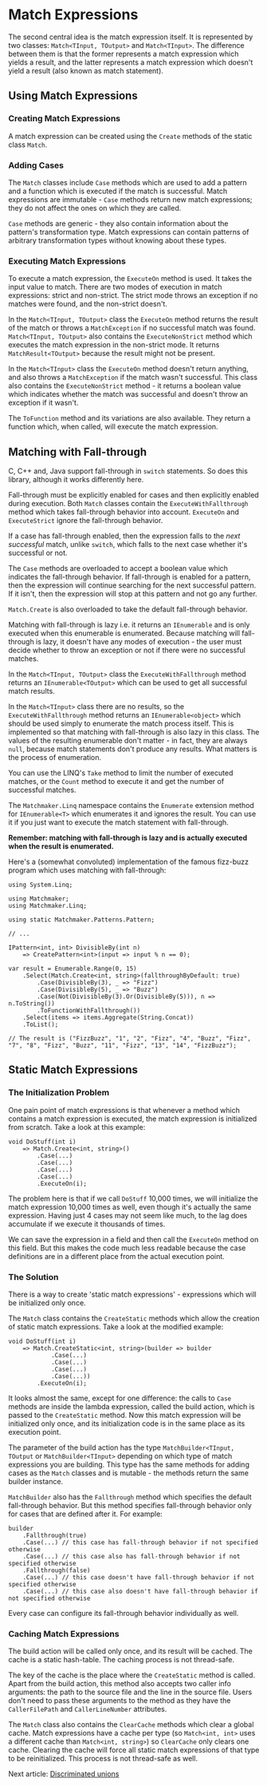 # Match Expressions

The second central idea is the match expression itself. It is represented by two classes: `Match<TInput, TOutput>`
and `Match<TInput>`. The difference between them is that the former represents a match expression which yields
a result, and the latter represents a match expression which doesn't yield a result (also known as match statement).

## Using Match Expressions

### Creating Match Expressions

A match expression can be created using the `Create` methods of the static class `Match`.

### Adding Cases

The `Match` classes include `Case` methods which are used to add a pattern and a function which is executed if
the match is successful. Match expressions are immutable - `Case` methods return new match expressions; they
do not affect the ones on which they are called.

`Case` methods are generic - they also contain information about the pattern's transformation type. Match expressions
can contain patterns of arbitrary transformation types without knowing about these types.

### Executing Match Expressions

To execute a match expression, the `ExecuteOn` method is used. It takes the input value to match. There are two modes
of execution in match expressions: strict and non-strict. The strict mode throws an exception if no matches were found,
and the non-strict doesn't.

In the `Match<TInput, TOutput>` class the `ExecuteOn` method returns the result of the match or throws a
`MatchException` if no successful match was found. `Match<TInput, TOutput>` also contains the `ExecuteNonStrict`
method which executes the match expression in the non-strict mode. It returns `MatchResult<TOutput>` because
the result might not be present.

In the `Match<TInput>` class the `ExecuteOn` method doesn't return anything, and also throws a `MatchException`
if the match wasn't successful. This class also contains the `ExecuteNonStrict` method - it returns a boolean value
which indicates whether the match was successful and doesn't throw an exception if it wasn't.

The `ToFunction` method and its variations are also available. They return a function which, when called, will execute
the match expression.

## Matching with Fall-through

C, C++ and, Java support fall-through in `switch` statements. So does this library, although it works differently here.

Fall-through must be explicitly enabled for cases and then explicitly enabled during execution. Both `Match` classes
contain the `ExecuteWithFallthrough` method which takes fall-through behavior into account. `ExecuteOn` and
`ExecuteStrict` ignore the fall-through behavior.

If a case has fall-through enabled, then the expression falls to the _next successful_ match, unlike `switch`, which
falls to the next case whether it's successful or not.

The `Case` methods are overloaded to accept a boolean value which indicates the fall-through behavior. If fall-through
is enabled for a pattern, then the expression will continue searching for the next successful pattern. If it isn't, then
the expression will stop at this pattern and not go any further.

`Match.Create` is also overloaded to take the default fall-through behavior.

Matching with fall-through is lazy i.e. it returns an `IEnumerable` and is only executed when this enumerable
is enumerated. Because matching will fall-through is lazy, it doesn't have any modes of execution - the user must
decide whether to throw an exception or not if there were no successful matches.

In the `Match<TInput, TOutput>` class the `ExecuteWithFallthrough` method returns an `IEnumerable<TOutput>`
which can be used to get all successful match results.

In the `Match<TInput>` class there are no results, so the `ExecuteWithFallthrough` method returns
an `IEnumerable<object>` which should be used simply to enumerate the match process itself. This is implemented
so that matching with fall-through is also lazy in this class. The values of the resulting enumerable don't matter -
in fact, they are always `null`, because match statements don't produce any results. What matters is the process
of enumeration.

You can use the LINQ's `Take` method to limit the number of executed matches, or the `Count` method to execute it
and get the number of successful matches.

The `Matchmaker.Linq` namespace contains the `Enumerate` extension method for `IEnumerable<T>` which enumerates
it and ignores the result. You can use it if you just want to execute the match statement with fall-through.

**Remember: matching with fall-through is lazy and is actually executed when the result is enumerated.**

Here's a (somewhat convoluted) implementation of the famous fizz-buzz program which uses matching with fall-through:

```
using System.Linq;

using Matchmaker;
using Matchmaker.Linq;

using static Matchmaker.Patterns.Pattern;

// ...

IPattern<int, int> DivisibleBy(int n)
    => CreatePattern<int>(input => input % n == 0);

var result = Enumerable.Range(0, 15)
    .Select(Match.Create<int, string>(fallthroughByDefault: true)
        .Case(DivisibleBy(3), _ => "Fizz")
        .Case(DivisibleBy(5), _ => "Buzz")
        .Case(Not(DivisibleBy(3).Or(DivisibleBy(5))), n => n.ToString())
        .ToFunctionWithFallthrough())
    .Select(items => items.Aggregate(String.Concat))
    .ToList();

// The result is ("FizzBuzz", "1", "2", "Fizz", "4", "Buzz", "Fizz", "7", "8", "Fizz", "Buzz", "11", "Fizz", "13", "14", "FizzBuzz");
```

## Static Match Expressions

### The Initialization Problem

One pain point of match expressions is that whenever a method which contains a match expression is executed, the match
expression is initialized from scratch. Take a look at this example:

```
void DoStuff(int i)
    => Match.Create<int, string>()
        .Case(...)
        .Case(...)
        .Case(...)
        .Case(...)
        .ExecuteOn(i);
```

The problem here is that if we call `DoStuff` 10,000 times, we will initialize the match expression 10,000 times
as well, even though it's actually the same expression. Having just 4 cases may not seem like much, to the lag does
accumulate if we execute it thousands of times.

We can save the expression in a field and then call the `ExecuteOn` method on this field. But this makes the code
much less readable because the case definitions are in a different place from the actual execution point.

### The Solution

There is a way to create 'static match expressions' - expressions which will be initialized only once.

The `Match` class contains the `CreateStatic` methods which allow the creation of static match expressions.
Take a look at the modified example:

```
void DoStuff(int i)
    => Match.CreateStatic<int, string>(builder => builder
            .Case(...)
            .Case(...)
            .Case(...)
            .Case(...))
        .ExecuteOn(i);
```

It looks almost the same, except for one difference: the calls to `Case` methods are inside the lambda expression,
called the build action, which is passed to the `CreateStatic` method. Now this match expression will be initialized
only once, and its initialization code is in the same place as its execution point.

The parameter of the build action has the type `MatchBuilder<TInput, TOutput` or `MatchBuilder<TInput>`
depending on which type of match expressions you are building. This type has the same methods for adding cases as
the `Match` classes and is mutable - the methods return the same builder instance.

`MatchBuilder` also has the `Fallthrough` method which specifies the default fall-through behavior. But this method
specifies fall-through behavior only for cases that are defined after it. For example:

```
builder
    .Fallthrough(true)
    .Case(...) // this case has fall-through behavior if not specified otherwise
    .Case(...) // this case also has fall-through behavior if not specified otherwise
    .Fallthrough(false)
    .Case(...) // this case doesn't have fall-through behavior if not specified otherwise
    .Case(...) // this case also doesn't have fall-through behavior if not specified otherwise
```

Every case can configure its fall-through behavior individually as well.

### Caching Match Expressions

The build action will be called only once, and its result will be cached. The cache is a static hash-table.
The caching process is not thread-safe.

The key of the cache is the place where the `CreateStatic` method is called. Apart from the build action, this method
also accepts two caller info arguments: the path to the source file and the line in the source file. Users don't
need to pass these arguments to the method as they have the `CallerFilePath` and `CallerLineNumber` attributes.

The `Match` class also contains the `ClearCache` methods which clear a global cache. Match expressions have a cache
per type (so `Match<int, int>` uses a different cache than `Match<int, string>`) so `ClearCache` only clears one
cache. Clearing the cache will force all static match expressions of that type to be reinitialized. This process is
not thread-safe as well.

Next article: [Discriminated unions](unions.md)
